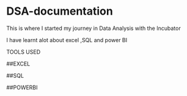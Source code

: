 #  DSA-documentation 
This is where I started my journey in Data Analysis with the Incubator


I have learnt alot about excel ,SQL and power BI

TOOLS USED


 ##EXCEL
 
##SQL

##POWERBI
